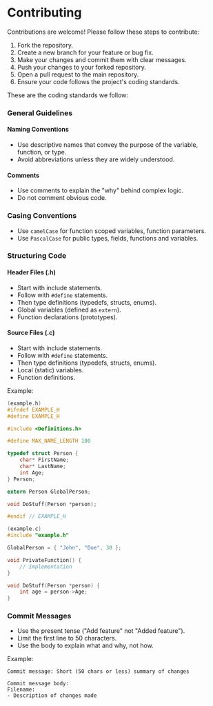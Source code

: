 # Contributing

Contributions are welcome! Please follow these steps to contribute:
1. Fork the repository.
2. Create a new branch for your feature or bug fix.
3. Make your changes and commit them with clear messages.
4. Push your changes to your forked repository.
5. Open a pull request to the main repository.
6. Ensure your code follows the project's coding standards.

These are the coding standards we follow:

### General Guidelines

#### Naming Conventions
- Use descriptive names that convey the purpose of the variable, function, or type.
- Avoid abbreviations unless they are widely understood.

#### Comments
- Use comments to explain the "why" behind complex logic.
- Do not comment obvious code.

### Casing Conventions
- Use `camelCase` for function scoped variables, function parameters.
- Use `PascalCase` for public types, fields, functions and variables.

### Structuring Code

#### Header Files (.h)
- Start with include statements.
- Follow with `#define` statements.
- Then type definitions (typedefs, structs, enums).
- Global variables (defined as `extern`).
- Function declarations (prototypes).

#### Source Files (.c)
- Start with include statements.
- Follow with `#define` statements.
- Then type definitions (typedefs, structs, enums).
- Local (static) variables.
- Function definitions.

Example:
```c
(example.h)
#ifndef EXAMPLE_H
#define EXAMPLE_H

#include <Definitions.h>

#define MAX_NAME_LENGTH 100

typedef struct Person {
    char* FirstName;
    char* LastName;
    int Age;
} Person;

extern Person GlobalPerson;

void DoStuff(Person *person);

#endif // EXAMPLE_H
```

```c
(example.c)
#include "example.h"

GlobalPerson = { "John", "Doe", 30 };

void PrivateFunction() {
    // Implementation
}

void DoStuff(Person *person) {
    int age = person->Age;
}
```

### Commit Messages
- Use the present tense ("Add feature" not "Added feature").
- Limit the first line to 50 characters.
- Use the body to explain what and why, not how.

Example:
```
Commit message: Short (50 chars or less) summary of changes

Commit message body:
Filename:
- Description of changes made
```